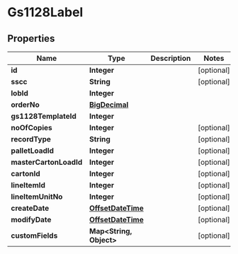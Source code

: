 
# Gs1128Label

## Properties
Name | Type | Description | Notes
------------ | ------------- | ------------- | -------------
**id** | **Integer** |  |  [optional]
**sscc** | **String** |  |  [optional]
**lobId** | **Integer** |  | 
**orderNo** | [**BigDecimal**](BigDecimal.md) |  | 
**gs1128TemplateId** | **Integer** |  | 
**noOfCopies** | **Integer** |  |  [optional]
**recordType** | **String** |  |  [optional]
**palletLoadId** | **Integer** |  |  [optional]
**masterCartonLoadId** | **Integer** |  |  [optional]
**cartonId** | **Integer** |  |  [optional]
**lineItemId** | **Integer** |  |  [optional]
**lineItemUnitNo** | **Integer** |  |  [optional]
**createDate** | [**OffsetDateTime**](OffsetDateTime.md) |  |  [optional]
**modifyDate** | [**OffsetDateTime**](OffsetDateTime.md) |  |  [optional]
**customFields** | **Map&lt;String, Object&gt;** |  |  [optional]



